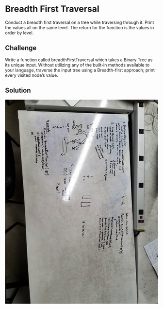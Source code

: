 # Breadth First Traversal
 Conduct a breadth first traversal on a tree while traversing through it. Print the values all on the same level. The return for the function is the values in order by level.
 
## Challenge
Write a function called breadthFirstTraversal which takes a Binary Tree as its unique input. Without utilizing any of the built-in methods available to your language, traverse the input tree using a Breadth-first approach; print every visited node’s value.

## Solution
![WhiteBoardImage](assets/401-WB17.jpg)